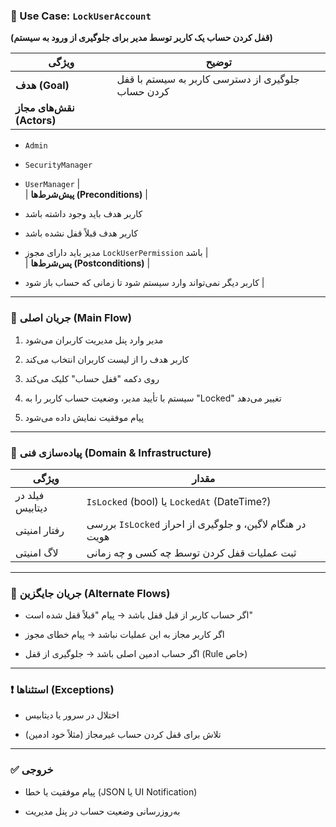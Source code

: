 
### 🧾 Use Case: `LockUserAccount`

**(قفل کردن حساب یک کاربر توسط مدیر برای جلوگیری از ورود به سیستم)**

|ویژگی|توضیح|
|---|---|
|**هدف (Goal)**|جلوگیری از دسترسی کاربر به سیستم با قفل کردن حساب|
|**نقش‌های مجاز (Actors)**||

- `Admin`
    
- `SecurityManager`
    
- `UserManager` |  
    | **پیش‌شرط‌ها (Preconditions)** |
    
- کاربر هدف باید وجود داشته باشد
    
- کاربر هدف قبلاً قفل نشده باشد
    
- مدیر باید دارای مجوز `LockUserPermission` باشد |  
    | **پس‌شرط‌ها (Postconditions)** |
    
- کاربر دیگر نمی‌تواند وارد سیستم شود تا زمانی که حساب باز شود |
    

---

### 🔁 جریان اصلی (Main Flow)

1. مدیر وارد پنل مدیریت کاربران می‌شود
    
2. کاربر هدف را از لیست کاربران انتخاب می‌کند
    
3. روی دکمه "قفل حساب" کلیک می‌کند
    
4. سیستم با تأیید مدیر، وضعیت حساب کاربر را به "Locked" تغییر می‌دهد
    
5. پیام موفقیت نمایش داده می‌شود
    

---

### 🔐 پیاده‌سازی فنی (Domain & Infrastructure)

|ویژگی|مقدار|
|---|---|
|فیلد در دیتابیس|`IsLocked` (bool) یا `LockedAt` (DateTime?)|
|رفتار امنیتی|بررسی `IsLocked` در هنگام لاگین، و جلوگیری از احراز هویت|
|لاگ امنیتی|ثبت عملیات قفل کردن توسط چه کسی و چه زمانی|

---

### 🔄 جریان جایگزین (Alternate Flows)

- اگر حساب کاربر از قبل قفل باشد → پیام "قبلاً قفل شده است"
    
- اگر کاربر مجاز به این عملیات نباشد → پیام خطای مجوز
    
- اگر حساب ادمین اصلی باشد → جلوگیری از قفل (Rule خاص)
    

---

### ❗ استثناها (Exceptions)

- اختلال در سرور یا دیتابیس
    
- تلاش برای قفل کردن حساب غیرمجاز (مثلاً خود ادمین)
    

---

### ✅ خروجی

- پیام موفقیت یا خطا (JSON یا UI Notification)
    
- به‌روزرسانی وضعیت حساب در پنل مدیریت